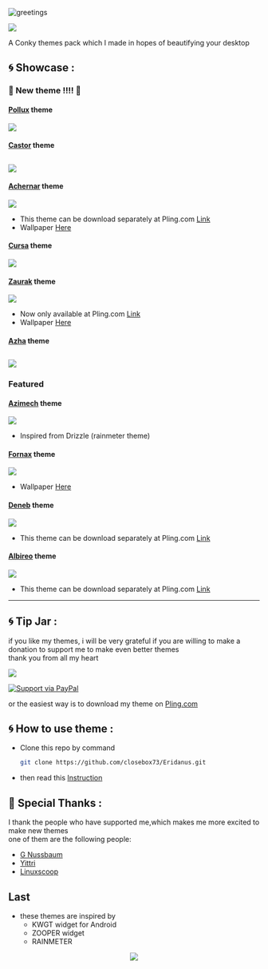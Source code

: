 ![greetings](/Asset/Eridanus.png)

![](https://api.visitorbadge.io/api/VisitorHit?user=closebox73&repo=Eridanus&countColor=%2355B5C1)

A Conky themes pack which I made in hopes of beautifying your desktop 

## :cyclone: Showcase :

### :rocket: New theme !!!! :rocket:
#### [Pollux](/Pollux) theme

![](/Pollux/preview.png)
#### [Castor](/Castor) theme

![](/Castor/preview.png)
---------------------------------------------------

#### [Achernar](/Achernar) theme

![](/Achernar/preview.png)
- This theme can be download separately at Pling.com [Link](https://www.pling.com/p/1848718/)
- Wallpaper [Here](https://unsplash.com/photos/H33dAQfsjZA)
#### [Cursa](/Cursa) theme

![](/Cursa/preview.png)
#### [Zaurak](/Zaurak) theme

![](/Asset/zaurak.png)
- Now only available at Pling.com [Link](https://www.pling.com/p/1832661/)
- Wallpaper [Here](https://unsplash.com/photos/Rpz-455NaQw)
#### [Azha](/Azha) theme

![](/Azha/preview.png)
------------------------------------------------------------------------
### Featured
#### [Azimech](/Azimech) theme

![](/Azimech/preview.png)
- Inspired from Drizzle (rainmeter theme)
#### [Fornax](/Fornax) theme

![](/Fornax/preview.png)
- Wallpaper [Here](https://unsplash.com/photos/9AmKnNZw3GA)
#### [Deneb](/Deneb) theme

![](/Deneb/preview.png)
- This theme can be download separately at Pling.com [Link](https://www.pling.com/p/1843934/)
#### [Albireo](/Albireo) theme

![](/Albireo/preview.png)
- This theme can be download separately at Pling.com [Link](https://www.pling.com/p/1848705/)
------------------------------------------------------------------------

## :cyclone: Tip Jar :
if you like my themes, i will be very grateful if you are willing to make a donation to support me to make even better themes<br />
thank you from all my heart

[![](https://ko-fi.com/img/githubbutton_sm.svg)](https://ko-fi.com/closebox73)

[![Support via PayPal](https://cdn.rawgit.com/twolfson/paypal-github-button/1.0.0/dist/button.svg)](https://www.paypal.me/closebox73/)

or the easiest way is to download my theme on [Pling.com](https://www.pling.com/u/closebox73x) 

## :cyclone: How to use theme :
- Clone this repo by command
  ```bash
  git clone https://github.com/closebox73/Eridanus.git
  ```
- then read this [Instruction](https://github.com/closebox73/applying-theme)

## :gift: Special Thanks :
I thank the people who have supported me,which makes me more excited to make new themes<br />
one of them are the following people:

- [G Nussbaum](https://github.com/gnussbaum67)
- [Yittri](https://github.com/yittri)
- [Linuxscoop](https://github.com/linuxscoop/)

## Last
- these themes are inspired by
	- KWGT widget for Android
	- ZOOPER widget
	- RAINMETER 

<p align="center"><a href="https://github.com/closebox73/Eridanus/blob/master/LICENSE"><img src="https://img.shields.io/static/v1.svg?style=rounded-square&label=License&message=MIT-License&logoColor=white&logo=github&colorA=282C35&colorB=56B6C2"/></a></p>
